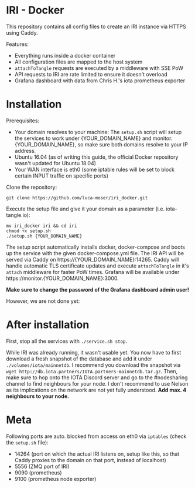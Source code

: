# IRI - Docker

This repository contains all config files to create an IRI instance via HTTPS using Caddy.

Features:
* Everything runs inside a docker container
* All configuration files are mapped to the host system
* `attachToTangle` requests are executed by a middleware with SSE PoW
* API requests to IRI are rate limited to ensure it doesn't overload
* Grafana dashboard with data from Chris H.'s iota prometheus exporter 

# Installation

Prerequisites:
* Your domain resolves to your machine:
  The `setup.sh` script will setup the services to work under {YOUR_DOMAIN_NAME} and monitor.{YOUR_DOMAIN_NAME}, so make sure both
  domains resolve to your IP address. 
* Ubuntu 16.04 (as of writing this guide, the official Docker repository wasn't updated for Ubuntu 18.04)
* Your WAN interface is eth0 (some iptable rules will be set to block certain INPUT traffic on specific ports)

Clone the repository:
```
git clone https://github.com/luca-moser/iri_docker.git
```

Execute the setup file and give it your domain as a parameter (i.e. iota-tangle.io):
```
mv iri_docker iri && cd iri
chmod +x setup.sh
./setup.sh {YOUR_DOMAIN_NAME}
```

The setup script automatically installs docker, docker-compose and boots up the service with the given docker-compose.yml file. 
The IRI API will be served via Caddy on https://{YOUR_DOMAIN_NAME}:14265. Caddy will handle automatic TLS certificate updates and execute `attachToTangle` in
it's `attach` middleware for faster PoW times. Grafana will be available under https://monitor.{YOUR_DOMAIN_NAME}:3000.

**Make sure to change the password of the Grafana dashboard admin user!**

However, we are not done yet:

# After installation
First, stop all the services with `./service.sh stop`.

While IRI was already running, it wasn't usable yet. You now have to first download a fresh snapshot of the database and add it under
`./volumes/iota/mainnetdb`. I recommend you download the snapshot via `wget http://db.iota.partners/IOTA.partners-mainnetdb.tar.gz`.
Then, make sure to hop onto the IOTA Discord server and go to the #nodesharing channel to find neighbours for your node.
I don't recommend to use Nelson as its implications on the network are not yet fully understood. **Add max. 4 neighbours to your node.**

# Meta

Following ports are auto. blocked from access on eth0 via `iptables` (check the `setup.sh` file):
* 14264 (port on which the actual IRI listens on, setup like this, so that Caddy proxies to the domain on that port, instead of localhost)
* 5556 (ZMQ port of IRI)
* 9090 (prometheus)
* 9100 (prometheus node exporter)